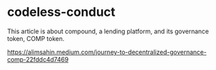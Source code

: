 # codeless-conduct

This article is about compound, a lending platform, and its governance token, COMP token.

https://alimsahin.medium.com/journey-to-decentralized-governance-comp-22fddc4d7469
